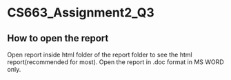 # CS663_Assignment2_Q3
## How to open the report
Open report inside html folder of the report folder to see the html report(recommended for most).
Open the report in .doc format in MS WORD only.
